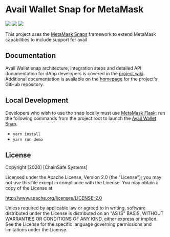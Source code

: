 # Avail Wallet Snap for MetaMask

![](https://github.com/availproject/metamask-snap-avail/workflows/ci/badge.svg)
![](https://img.shields.io/github/issues-raw/availproject/metamask-snap-avail)
![](https://img.shields.io/github/license/availproject/metamask-snap-avail)

This project uses the [MetaMask Snaps](https://metamask.io/snaps/) framework to extend MetaMask
capabilities to include support for avail

## Documentation

Avail Wallet snap architecture, integration steps and detailed API documentation for dApp
developers is covered in the
[project wiki](https://github.com/availproject/metamask-snap-avail/wiki). Additional
documentation is available on the
[homepage](https://github.com/availproject/metamask-snap-avail#avail-wallet-snap-for-metamask)
for the project's GitHub repository.

## Local Development

Developers who wish to use the snap locally must use [MetaMask Flask](https://metamask.io/flask/);
run the following commands from the project root to launch the
[Avail Wallet Snap](https://github.com/availproject/metamask-snap-avail/tree/master/packages/avail-wallet).

- `yarn install`
- `yarn run demo`

## License

Copyright [2020] [ChainSafe Systems]

Licensed under the Apache License, Version 2.0 (the "License");
you may not use this file except in compliance with the License.
You may obtain a copy of the License at

http://www.apache.org/licenses/LICENSE-2.0

Unless required by applicable law or agreed to in writing, software
distributed under the License is distributed on an "AS IS" BASIS,
WITHOUT WARRANTIES OR CONDITIONS OF ANY KIND, either express or implied.
See the License for the specific language governing permissions and
limitations under the License.
